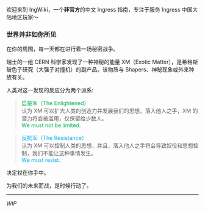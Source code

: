 
欢迎来到 IngWiki，一个**非官方**的中文 Ingress 指南，专注于服务 Ingress 中国大陆地区玩家～

### 世界并非如你所见

在你的周围，每一天都在进行着一场秘密战争。

瑞士的一组 CERN 科学家发现了一种神秘的能量 XM（Exotic Matter），是希格斯玻色子研究（大强子对撞机）的副产品。该物质与 Shapers、神秘现象或外来种族有关。

人类对这一发现的反应分为两个派系:

> <span style="color:#00b056;">启蒙军（The Enlightened）</span>  
> 认为 XM 可以扩大人类的创造力并发展我们的思想，落入他人之手，XM 的潜力将会被滥用，仅保留给少数人。  
<span style="color:#00b056;">We must not be limited.</span>

> <span style="color:#00adef;">反抗军（The Resistance）</span>  
> 认为 XM 可以控制人类的思想，并且，落入他人之手将会导致奴役和思想控制，我们不能让这种事情发生。  
<span style="color:#00adef;">We must resist.</span>

决定权在你手中。

为我们的未来而战，是时候行动了。

------

_WIP_
